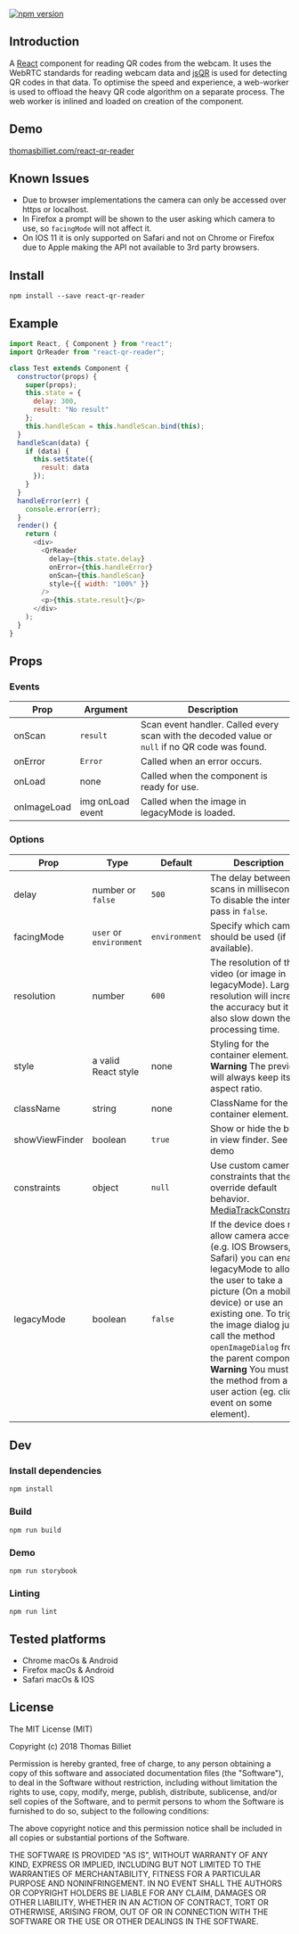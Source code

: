 [![npm version](https://badge.fury.io/js/react-qr-reader.svg)](https://badge.fury.io/js/react-qr-reader)

## Introduction

A [React](https://facebook.github.io/react/) component for reading QR codes from the webcam. It uses the WebRTC standards for reading webcam data and [jsQR](https://github.com/cozmo/jsQR) is used for detecting QR codes in that data. To optimise the speed and experience, a web-worker is used to offload the heavy QR code algorithm on a separate process. The web worker is inlined and loaded on creation of the component.

## Demo

[thomasbilliet.com/react-qr-reader](https://thomasbilliet.com/react-qr-reader)

## Known Issues

* Due to browser implementations the camera can only be accessed over https or localhost.
* In Firefox a prompt will be shown to the user asking which camera to use, so `facingMode` will not affect it.
* On IOS 11 it is only supported on Safari and not on Chrome or Firefox due to Apple making the API not available to 3rd party browsers.

## Install

`npm install --save react-qr-reader`

## Example

```js
import React, { Component } from "react";
import QrReader from "react-qr-reader";

class Test extends Component {
  constructor(props) {
    super(props);
    this.state = {
      delay: 300,
      result: "No result"
    };
    this.handleScan = this.handleScan.bind(this);
  }
  handleScan(data) {
    if (data) {
      this.setState({
        result: data
      });
    }
  }
  handleError(err) {
    console.error(err);
  }
  render() {
    return (
      <div>
        <QrReader
          delay={this.state.delay}
          onError={this.handleError}
          onScan={this.handleScan}
          style={{ width: "100%" }}
        />
        <p>{this.state.result}</p>
      </div>
    );
  }
}
```

## Props

### Events

| Prop        | Argument         | Description                                                                                     |
| ----------- | ---------------- | ----------------------------------------------------------------------------------------------- |
| onScan      | `result`         | Scan event handler. Called every scan with the decoded value or `null` if no QR code was found. |
| onError     | `Error`          | Called when an error occurs.                                                                    |
| onLoad      | none             | Called when the component is ready for use.                                                     |
| onImageLoad | img onLoad event | Called when the image in legacyMode is loaded.                                                  |

### Options

| Prop           | Type                    | Default       | Description                                                                                                                                                                                                                                                                                                                                                                |
| -------------- | ----------------------- | ------------- | -------------------------------------------------------------------------------------------------------------------------------------------------------------------------------------------------------------------------------------------------------------------------------------------------------------------------------------------------------------------------- |
| delay          | number or `false`       | `500`         | The delay between scans in milliseconds. To disable the interval pass in `false`.                                                                                                                                                                                                                                                                                          |
| facingMode     | `user` or `environment` | `environment` | Specify which camera should be used (if available).                                                                                                                                                                                                                                                                                                                        |
| resolution     | number                  | `600`         | The resolution of the video (or image in legacyMode). Larger resolution will increase the accuracy but it will also slow down the processing time.                                                                                                                                                                                                                         |
| style          | a valid React style     | none          | Styling for the container element. **Warning** The preview will always keep its 1:1 aspect ratio.                                                                                                                                                                                                                                                                          |
| className      | string                  | none          | ClassName for the container element.                                                                                                                                                                                                                                                                                                                                       |
| showViewFinder | boolean                 | `true`        | Show or hide the build in view finder. See demo                                                                                                                                                                                                                                                                                                                            |
| constraints    | object                  | `null`          | Use custom camera constraints that the override default behavior. [MediaTrackConstraints](https://developer.mozilla.org/en-US/docs/Web/API/MediaTrackConstraints)                                                                                                                                                                                                                                                                                                                            |
| legacyMode     | boolean                 | `false`       | If the device does not allow camera access (e.g. IOS Browsers, Safari) you can enable legacyMode to allow the user to take a picture (On a mobile device) or use an existing one. To trigger the image dialog just call the method `openImageDialog` from the parent component. **Warning** You must call the method from a user action (eg. click event on some element). |

## Dev

### Install dependencies

`npm install`

### Build

`npm run build`

### Demo

`npm run storybook`

### Linting

`npm run lint`

## Tested platforms

* Chrome macOs & Android
* Firefox macOs & Android
* Safari macOs & IOS

## License

The MIT License (MIT)

Copyright (c) 2018 Thomas Billiet

Permission is hereby granted, free of charge, to any person obtaining a copy
of this software and associated documentation files (the "Software"), to deal
in the Software without restriction, including without limitation the rights
to use, copy, modify, merge, publish, distribute, sublicense, and/or sell
copies of the Software, and to permit persons to whom the Software is
furnished to do so, subject to the following conditions:

The above copyright notice and this permission notice shall be included in all
copies or substantial portions of the Software.

THE SOFTWARE IS PROVIDED "AS IS", WITHOUT WARRANTY OF ANY KIND, EXPRESS OR
IMPLIED, INCLUDING BUT NOT LIMITED TO THE WARRANTIES OF MERCHANTABILITY,
FITNESS FOR A PARTICULAR PURPOSE AND NONINFRINGEMENT. IN NO EVENT SHALL THE
AUTHORS OR COPYRIGHT HOLDERS BE LIABLE FOR ANY CLAIM, DAMAGES OR OTHER
LIABILITY, WHETHER IN AN ACTION OF CONTRACT, TORT OR OTHERWISE, ARISING FROM,
OUT OF OR IN CONNECTION WITH THE SOFTWARE OR THE USE OR OTHER DEALINGS IN THE
SOFTWARE.
